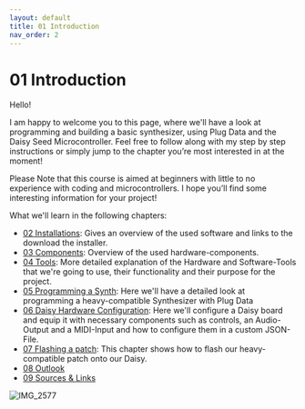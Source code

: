 ```yaml
---
layout: default
title: 01 Introduction
nav_order: 2
---
```


# 01 Introduction

Hello!

I am happy to welcome you to this page, where we'll have a look at programming and building a basic synthesizer, using Plug Data and the Daisy Seed Microcontroller. Feel free to follow along with my step by step instructions or simply jump to the chapter you’re most interested in at the moment!

Please Note that this course is aimed at beginners with little to no experience with coding and microcontrollers. I hope you’ll find some interesting information for your project!

What we'll learn in the following chapters:

- [02 Installations]({{site.baseurl}}/chapter-02/02-Installations): Gives an overview of the used software and links to the download the installer. 
- [03 Components]({{site.baseurl}}/chapter-03/03-Components): Overview of the used hardware-components.
- [04 Tools]({{site.baseurl}}/chapter-04/04-Tools): More detailed explanation of the Hardware and Software-Tools that we're going to use, their functionality and their purpose for the project.
- [05 Programming a Synth]({{site.baseurl}}/chapter-05/05-programming-a-synth): Here we'll have a detailed look at programming a heavy-compatible Synthesizer with Plug Data
- [06 Daisy Hardware Configuration]({{site.baseurl}}/chapter-06/06-Daisy-Hardware-Configuration): Here we'll configure a Daisy board and equip it with necessary components such as controls, an Audio-Output and a MIDI-Input and how to configure them in a custom JSON-File.
- [07 Flashing a patch]({{site.baseurl}}/chapter-07/07-flashing-a-patch): This chapter shows how to flash our heavy-compatible patch onto our Daisy.
- [08 Outlook]({{site.baseurl}}/chapter-08/08-outlook)
- [09 Sources & Links]({{site.baseurl}}/chapter-09/09-sources-and-links)
  
![IMG_2577](https://github.com/user-attachments/assets/fb78d866-eece-4916-ae43-1edcf5d078cc)
